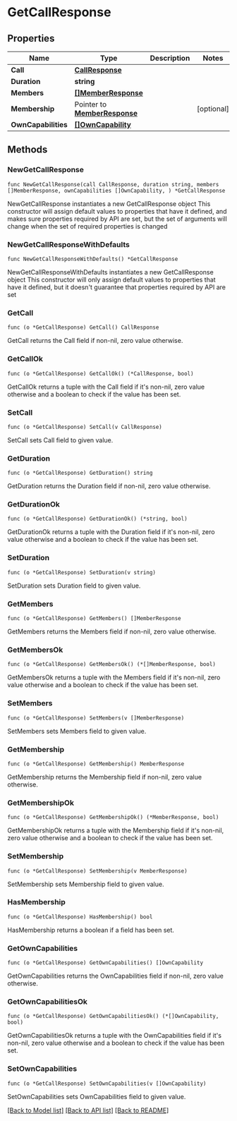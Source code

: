 # GetCallResponse

## Properties

Name | Type | Description | Notes
------------ | ------------- | ------------- | -------------
**Call** | [**CallResponse**](CallResponse.md) |  | 
**Duration** | **string** |  | 
**Members** | [**[]MemberResponse**](MemberResponse.md) |  | 
**Membership** | Pointer to [**MemberResponse**](MemberResponse.md) |  | [optional] 
**OwnCapabilities** | [**[]OwnCapability**](OwnCapability.md) |  | 

## Methods

### NewGetCallResponse

`func NewGetCallResponse(call CallResponse, duration string, members []MemberResponse, ownCapabilities []OwnCapability, ) *GetCallResponse`

NewGetCallResponse instantiates a new GetCallResponse object
This constructor will assign default values to properties that have it defined,
and makes sure properties required by API are set, but the set of arguments
will change when the set of required properties is changed

### NewGetCallResponseWithDefaults

`func NewGetCallResponseWithDefaults() *GetCallResponse`

NewGetCallResponseWithDefaults instantiates a new GetCallResponse object
This constructor will only assign default values to properties that have it defined,
but it doesn't guarantee that properties required by API are set

### GetCall

`func (o *GetCallResponse) GetCall() CallResponse`

GetCall returns the Call field if non-nil, zero value otherwise.

### GetCallOk

`func (o *GetCallResponse) GetCallOk() (*CallResponse, bool)`

GetCallOk returns a tuple with the Call field if it's non-nil, zero value otherwise
and a boolean to check if the value has been set.

### SetCall

`func (o *GetCallResponse) SetCall(v CallResponse)`

SetCall sets Call field to given value.


### GetDuration

`func (o *GetCallResponse) GetDuration() string`

GetDuration returns the Duration field if non-nil, zero value otherwise.

### GetDurationOk

`func (o *GetCallResponse) GetDurationOk() (*string, bool)`

GetDurationOk returns a tuple with the Duration field if it's non-nil, zero value otherwise
and a boolean to check if the value has been set.

### SetDuration

`func (o *GetCallResponse) SetDuration(v string)`

SetDuration sets Duration field to given value.


### GetMembers

`func (o *GetCallResponse) GetMembers() []MemberResponse`

GetMembers returns the Members field if non-nil, zero value otherwise.

### GetMembersOk

`func (o *GetCallResponse) GetMembersOk() (*[]MemberResponse, bool)`

GetMembersOk returns a tuple with the Members field if it's non-nil, zero value otherwise
and a boolean to check if the value has been set.

### SetMembers

`func (o *GetCallResponse) SetMembers(v []MemberResponse)`

SetMembers sets Members field to given value.


### GetMembership

`func (o *GetCallResponse) GetMembership() MemberResponse`

GetMembership returns the Membership field if non-nil, zero value otherwise.

### GetMembershipOk

`func (o *GetCallResponse) GetMembershipOk() (*MemberResponse, bool)`

GetMembershipOk returns a tuple with the Membership field if it's non-nil, zero value otherwise
and a boolean to check if the value has been set.

### SetMembership

`func (o *GetCallResponse) SetMembership(v MemberResponse)`

SetMembership sets Membership field to given value.

### HasMembership

`func (o *GetCallResponse) HasMembership() bool`

HasMembership returns a boolean if a field has been set.

### GetOwnCapabilities

`func (o *GetCallResponse) GetOwnCapabilities() []OwnCapability`

GetOwnCapabilities returns the OwnCapabilities field if non-nil, zero value otherwise.

### GetOwnCapabilitiesOk

`func (o *GetCallResponse) GetOwnCapabilitiesOk() (*[]OwnCapability, bool)`

GetOwnCapabilitiesOk returns a tuple with the OwnCapabilities field if it's non-nil, zero value otherwise
and a boolean to check if the value has been set.

### SetOwnCapabilities

`func (o *GetCallResponse) SetOwnCapabilities(v []OwnCapability)`

SetOwnCapabilities sets OwnCapabilities field to given value.



[[Back to Model list]](../README.md#documentation-for-models) [[Back to API list]](../README.md#documentation-for-api-endpoints) [[Back to README]](../README.md)


